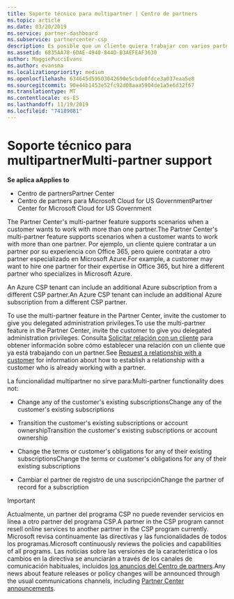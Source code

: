 ```yaml
---
title: Soporte técnico para multipartner | Centro de partners
ms.topic: article
ms.date: 03/20/2019
ms.service: partner-dashboard
ms.subservice: partnercenter-csp
description: Es posible que un cliente quiera trabajar con varios partners especializados en distintos servicios en el programa Proveedor de soluciones en la nube.
ms.assetid: 6835AA78-6DAE-4940-844D-B3AEFEAF3630
author: MaggiePucciEvans
ms.author: evansma
ms.localizationpriority: medium
ms.openlocfilehash: 634645d59503042690e5cbde0fdce3a037eaa5e8
ms.sourcegitcommit: 90e44b1453e52fc92d08aaa5904de1a5e6d32f67
ms.translationtype: MT
ms.contentlocale: es-ES
ms.lasthandoff: 11/19/2019
ms.locfileid: "74189081"
---
```

# <a name="multi-partner-support"></a><span data-ttu-id="84838-103">Soporte técnico para multipartner</span><span class="sxs-lookup"><span data-stu-id="84838-103">Multi-partner support</span></span>

<span data-ttu-id="84838-104">**Se aplica a**</span><span class="sxs-lookup"><span data-stu-id="84838-104">**Applies to**</span></span>

-  <span data-ttu-id="84838-105">Centro de partners</span><span class="sxs-lookup"><span data-stu-id="84838-105">Partner Center</span></span>
-  <span data-ttu-id="84838-106">Centro de partners para Microsoft Cloud for US Government</span><span class="sxs-lookup"><span data-stu-id="84838-106">Partner Center for Microsoft Cloud for US Government</span></span>

<span data-ttu-id="84838-107">The Partner Center's multi-partner feature supports scenarios when a customer wants to work with more than one partner.</span><span class="sxs-lookup"><span data-stu-id="84838-107">The Partner Center's multi-partner feature supports scenarios when a customer wants to work with more than one partner.</span></span> <span data-ttu-id="84838-108">Por ejemplo, un cliente quiere contratar a un partner por su experiencia con Office 365, pero quiere contratar a otro partner especializado en Microsoft Azure.</span><span class="sxs-lookup"><span data-stu-id="84838-108">For example, a customer may want to hire one partner for their expertise in Office 365, but hire a different partner who specializes in Microsoft Azure.</span></span> 

<span data-ttu-id="84838-109">An Azure CSP tenant can include an additional Azure subscription from a different CSP partner.</span><span class="sxs-lookup"><span data-stu-id="84838-109">An Azure CSP tenant can include an additional Azure subscription from a different CSP partner.</span></span>

<span data-ttu-id="84838-110">To use the multi-partner feature in the Partner Center, invite the customer to give you delegated administration privileges.</span><span class="sxs-lookup"><span data-stu-id="84838-110">To use the multi-partner feature in the Partner Center, invite the customer to give you delegated administration privileges.</span></span> <span data-ttu-id="84838-111">Consulta [Solicitar relación con un cliente](request-a-relationship-with-a-customer.md) para obtener información sobre cómo establecer una relación con un cliente que ya está trabajando con un partner.</span><span class="sxs-lookup"><span data-stu-id="84838-111">See [Request a relationship with a customer](request-a-relationship-with-a-customer.md) for information about how to establish a relationship with a customer who is already working with a partner.</span></span>

<span data-ttu-id="84838-112">La funcionalidad multipartner no sirve para:</span><span class="sxs-lookup"><span data-stu-id="84838-112">Multi-partner functionality does not:</span></span>

- <span data-ttu-id="84838-113">Change any of the customer's existing subscriptions</span><span class="sxs-lookup"><span data-stu-id="84838-113">Change any of the customer's existing subscriptions</span></span>

- <span data-ttu-id="84838-114">Transition the customer's existing subscriptions or account ownership</span><span class="sxs-lookup"><span data-stu-id="84838-114">Transition the customer's existing subscriptions or account ownership</span></span>

- <span data-ttu-id="84838-115">Change the terms or customer's obligations for any of their existing subscriptions</span><span class="sxs-lookup"><span data-stu-id="84838-115">Change the terms or customer's obligations for any of their existing subscriptions</span></span>

- <span data-ttu-id="84838-116">Cambiar el partner de registro de una suscripción</span><span class="sxs-lookup"><span data-stu-id="84838-116">Change the partner of record for a subscription</span></span>

> [!IMPORTANT]  
> <span data-ttu-id="84838-117">Actualmente, un partner del programa CSP no puede revender servicios en línea a otro partner del programa CSP.</span><span class="sxs-lookup"><span data-stu-id="84838-117">A partner in the CSP program cannot resell online services to another partner in the CSP program currently.</span></span> <span data-ttu-id="84838-118">Microsoft revisa continuamente las directivas y las funcionalidades de todos los programas.</span><span class="sxs-lookup"><span data-stu-id="84838-118">Microsoft continuously reviews the policies and capabilities of all programs.</span></span> <span data-ttu-id="84838-119">Las noticias sobre las versiones de la característica o los cambios en la directiva se anunciarán a través de los canales de comunicación habituales, incluidos [los anuncios del Centro de partners](https://partner.microsoft.com/pcv/announcements).</span><span class="sxs-lookup"><span data-stu-id="84838-119">Any news about feature releases or policy changes will be announced through the usual communications channels, including [Partner Center announcements](https://partner.microsoft.com/pcv/announcements).</span></span>






